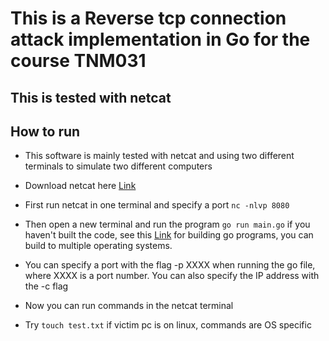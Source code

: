 # This is a Reverse tcp connection attack implementation in Go for the course TNM031


## This is tested with netcat

## How to run

* This software is mainly tested with netcat and using two different terminals to simulate two different computers


* Download netcat here [Link](https://nmap.org/ncat/)

* First run netcat in one terminal and specify a port
``nc -nlvp 8080``

* Then open a new terminal and run the program ``go run main.go`` if you haven't built the code, see this [Link](https://www.digitalocean.com/community/tutorials/how-to-build-and-install-go-programs) for building go programs, you can build to multiple operating systems.

* You can specify a port with the flag -p XXXX when running the go file, where XXXX is a port number. You can also specify the IP address with the -c flag

* Now you can run commands in the netcat terminal

* Try ``touch test.txt`` if victim pc is on linux, commands are OS specific



